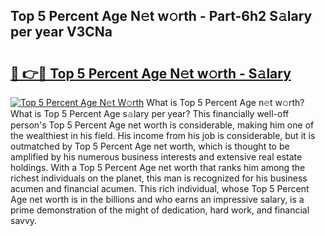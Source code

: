 ## Top 5 Percent Age N𝚎t w𝚘rth - Part-6h2 S𝚊lary per year V3CNa

# <h2><a href="http://gc0k8gg.nevu.top/?p=Top+5+Percent+Age">🔗 👉🔴 Top 5 Percent Age N𝚎t w𝚘rth - S𝚊lary</a></h2>

[![Top 5 Percent Age N𝚎t W𝚘rth](https://i.imgur.com/Oavwk0R.jpeg)](http://gc0k8gg.nevu.top/?p=Top+5+Percent+Age)
What is Top 5 Percent Age n𝚎t w𝚘rth? What is Top 5 Percent Age s𝚊lary per year?
This financially well-off person's Top 5 Percent Age net worth is considerable, making him one of the wealthiest in his field. His income from his job is considerable, but it is outmatched by Top 5 Percent Age net worth, which is thought to be amplified by his numerous business interests and extensive real estate holdings. With a Top 5 Percent Age net worth that ranks him among the richest individuals on the planet, this man is recognized for his business acumen and financial acumen. This rich individual, whose Top 5 Percent Age net worth is in the billions and who earns an impressive salary, is a prime demonstration of the might of dedication, hard work, and financial savvy.
